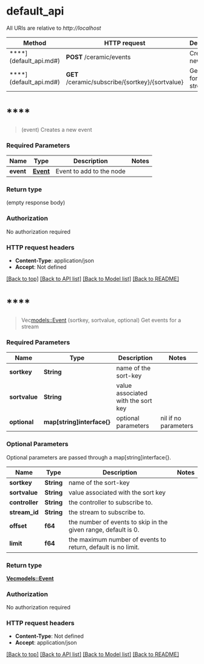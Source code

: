 # default_api

All URIs are relative to *http://localhost*

Method | HTTP request | Description
------------- | ------------- | -------------
****](default_api.md#) | **POST** /ceramic/events | Creates a new event
****](default_api.md#) | **GET** /ceramic/subscribe/{sortkey}/{sortvalue} | Get events for a stream


# ****
> (event)
Creates a new event

### Required Parameters

Name | Type | Description  | Notes
------------- | ------------- | ------------- | -------------
  **event** | [**Event**](Event.md)| Event to add to the node | 

### Return type

 (empty response body)

### Authorization

No authorization required

### HTTP request headers

 - **Content-Type**: application/json
 - **Accept**: Not defined

[[Back to top]](#) [[Back to API list]](../README.md#documentation-for-api-endpoints) [[Back to Model list]](../README.md#documentation-for-models) [[Back to README]](../README.md)

# ****
> Vec<models::Event> (sortkey, sortvalue, optional)
Get events for a stream

### Required Parameters

Name | Type | Description  | Notes
------------- | ------------- | ------------- | -------------
  **sortkey** | **String**| name of the sort-key | 
  **sortvalue** | **String**| value associated with the sort key | 
 **optional** | **map[string]interface{}** | optional parameters | nil if no parameters

### Optional Parameters
Optional parameters are passed through a map[string]interface{}.

Name | Type | Description  | Notes
------------- | ------------- | ------------- | -------------
 **sortkey** | **String**| name of the sort-key | 
 **sortvalue** | **String**| value associated with the sort key | 
 **controller** | **String**| the controller to subscribe to. | 
 **stream_id** | **String**| the stream to subscribe to. | 
 **offset** | **f64**| the number of events to skip in the given range, default is 0. | 
 **limit** | **f64**| the maximum number of events to return, default is no limit. | 

### Return type

[**Vec<models::Event>**](Event.md)

### Authorization

No authorization required

### HTTP request headers

 - **Content-Type**: Not defined
 - **Accept**: application/json

[[Back to top]](#) [[Back to API list]](../README.md#documentation-for-api-endpoints) [[Back to Model list]](../README.md#documentation-for-models) [[Back to README]](../README.md)

